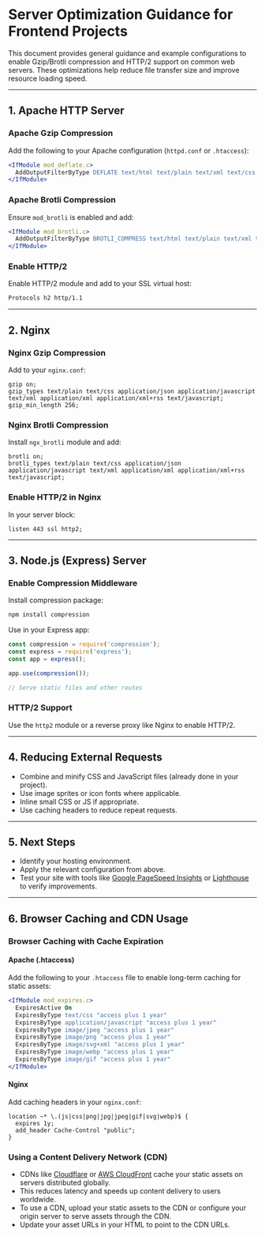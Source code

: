 # Server Optimization Guidance for Frontend Projects

This document provides general guidance and example configurations to enable Gzip/Brotli compression and HTTP/2 support on common web servers. These optimizations help reduce file transfer size and improve resource loading speed.

---

## 1. Apache HTTP Server

### Apache Gzip Compression

Add the following to your Apache configuration (`httpd.conf` or `.htaccess`):

```apache
<IfModule mod_deflate.c>
  AddOutputFilterByType DEFLATE text/html text/plain text/xml text/css application/javascript application/json image/svg+xml
</IfModule>
```

### Apache Brotli Compression

Ensure `mod_brotli` is enabled and add:

```apache
<IfModule mod_brotli.c>
  AddOutputFilterByType BROTLI_COMPRESS text/html text/plain text/xml text/css application/javascript application/json image/svg+xml
</IfModule>
```

### Enable HTTP/2

Enable HTTP/2 module and add to your SSL virtual host:

```apache
Protocols h2 http/1.1
```

---

## 2. Nginx

### Nginx Gzip Compression

Add to your `nginx.conf`:

```nginx
gzip on;
gzip_types text/plain text/css application/json application/javascript text/xml application/xml application/xml+rss text/javascript;
gzip_min_length 256;
```

### Nginx Brotli Compression

Install `ngx_brotli` module and add:

```nginx
brotli on;
brotli_types text/plain text/css application/json application/javascript text/xml application/xml application/xml+rss text/javascript;
```

### Enable HTTP/2 in Nginx

In your server block:

```nginx
listen 443 ssl http2;
```

---

## 3. Node.js (Express) Server

### Enable Compression Middleware

Install compression package:

```bash
npm install compression
```

Use in your Express app:

```javascript
const compression = require('compression');
const express = require('express');
const app = express();

app.use(compression());

// Serve static files and other routes
```

### HTTP/2 Support

Use the `http2` module or a reverse proxy like Nginx to enable HTTP/2.

---

## 4. Reducing External Requests

- Combine and minify CSS and JavaScript files (already done in your project).
- Use image sprites or icon fonts where applicable.
- Inline small CSS or JS if appropriate.
- Use caching headers to reduce repeat requests.

---

## 5. Next Steps

- Identify your hosting environment.
- Apply the relevant configuration from above.
- Test your site with tools like [Google PageSpeed Insights](https://developers.google.com/speed/pagespeed/insights/) or [Lighthouse](https://developers.google.com/web/tools/lighthouse) to verify improvements.

---

## 6. Browser Caching and CDN Usage

### Browser Caching with Cache Expiration

#### Apache (.htaccess)

Add the following to your `.htaccess` file to enable long-term caching for static assets:

```apache
<IfModule mod_expires.c>
  ExpiresActive On
  ExpiresByType text/css "access plus 1 year"
  ExpiresByType application/javascript "access plus 1 year"
  ExpiresByType image/jpeg "access plus 1 year"
  ExpiresByType image/png "access plus 1 year"
  ExpiresByType image/svg+xml "access plus 1 year"
  ExpiresByType image/webp "access plus 1 year"
  ExpiresByType image/gif "access plus 1 year"
</IfModule>
```

#### Nginx

Add caching headers in your `nginx.conf`:

```nginx
location ~* \.(js|css|png|jpg|jpeg|gif|svg|webp)$ {
  expires 1y;
  add_header Cache-Control "public";
}
```

### Using a Content Delivery Network (CDN)

- CDNs like [Cloudflare](https://www.cloudflare.com/) or [AWS CloudFront](https://aws.amazon.com/cloudfront/) cache your static assets on servers distributed globally.
- This reduces latency and speeds up content delivery to users worldwide.
- To use a CDN, upload your static assets to the CDN or configure your origin server to serve assets through the CDN.
- Update your asset URLs in your HTML to point to the CDN URLs.